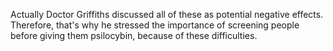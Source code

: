 Actually Doctor Griffiths discussed all of these as potential negative effects.
Therefore, that's why he stressed the importance of screening people before
giving them psilocybin, because of these difficulties.
